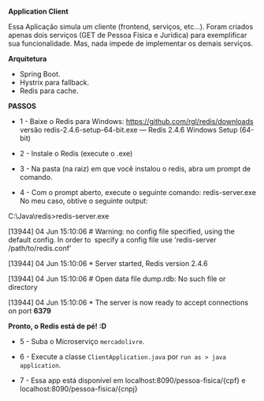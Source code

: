 **Application Client**

Essa Aplicação simula um cliente (frontend, serviços, etc...).
Foram criados apenas dois serviços (GET de Pessoa Física e Jurídica) para exemplificar sua funcionalidade.
Mas, nada impede de implementar os demais serviços.

**Arquitetura**
* Spring Boot.
* Hystrix para fallback.
* Redis para cache.

**PASSOS**

* 1 - Baixe o Redis para Windows: https://github.com/rgl/redis/downloads versão redis-2.4.6-setup-64-bit.exe — Redis 2.4.6 Windows Setup (64-bit)

* 2 - Instale o Redis (execute o .exe)

* 3 - Na pasta (na raiz) em que você instalou o redis, abra um prompt de comando.

* 4 - Com o prompt aberto, execute o seguinte comando: redis-server.exe No meu caso, obtive o seguinte output:

C:\Java\redis>redis-server.exe 

[13944] 04 Jun 15:10:06 # Warning: no config file specified, using the default config. In order to` `specify a config file use 'redis-server /path/to/redis.conf'

[13944] 04 Jun 15:10:06 * Server started, Redis version 2.4.6 

[13944] 04 Jun 15:10:06 # Open data file dump.rdb: No such file or directory 

[13944] 04 Jun 15:10:06 * The server is now ready to accept connections on port **6379**


**Pronto, o Redis está de pé! :D**

* 5 - Suba o Microserviço `mercadolivre`.

* 6 - Execute a classe `ClientApplication.java` por `run as > java application`.

* 7 - Essa app está disponível em localhost:8090/pessoa-fisica/{cpf} e localhost:8090/pessoa-fisica/{cnpj}
